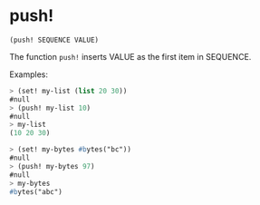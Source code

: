 # push!

`(push! SEQUENCE VALUE)`

The function `push!` inserts VALUE as the first item in SEQUENCE.

Examples:

```lisp
> (set! my-list (list 20 30))
#null
> (push! my-list 10)
#null
> my-list
(10 20 30)

> (set! my-bytes #bytes("bc"))
#null
> (push! my-bytes 97)
#null
> my-bytes
#bytes("abc")
```
